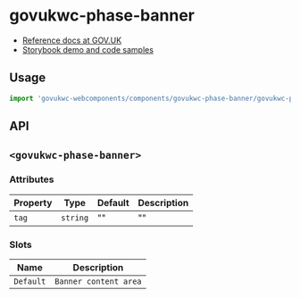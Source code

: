 # govukwc-phase-banner

- [Reference docs at GOV.UK](https://design-system.service.gov.uk/components/phase-banner/)
- [Storybook demo and code samples](http://tgreyuk.github.io/govuk-webcomponents/storybook/?path=/story/phase-banner/)

## Usage

```javascript
import 'govukwc-webcomponents/components/govukwc-phase-banner/govukwc-phase-banner';
```

## API

## `<govukwc-phase-banner>`

### Attributes

| Property  |  Type     | Default | Description |
|-----------|-----------|---------|-------------|
| `tag`|`string`|""|""| 

### Slots

| Name  |  Description     |
|-----------|-----------|
| `Default` | `Banner content area` |

